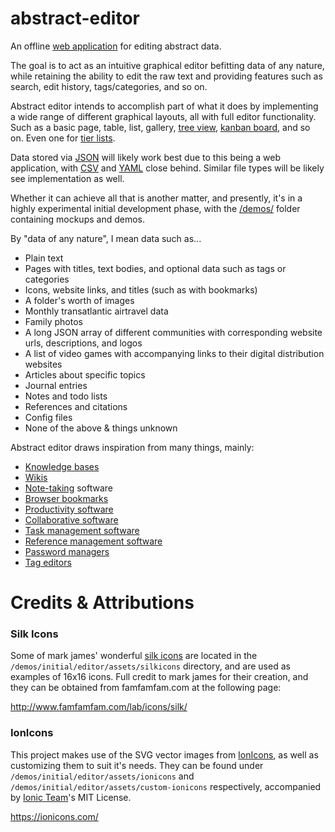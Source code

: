 # abstract-editor

An offline [web application](https://en.wikipedia.org/wiki/Web_application) for editing abstract data.

The goal is to act as an intuitive graphical editor befitting data of any nature, while retaining the ability to edit the raw text and providing features such as search, edit history, tags/categories, and so on.

Abstract editor intends to accomplish part of what it does by implementing a wide range of different graphical layouts, all with full editor functionality. Such as a basic page, table, list, gallery, [tree view](https://en.wikipedia.org/wiki/Tree_view), [kanban board](https://en.wikipedia.org/wiki/Kanban_board), and so on. Even one for [tier lists](https://en.wikipedia.org/wiki/Tier_list).

Data stored via [JSON](https://en.wikipedia.org/wiki/JSON) will likely work best due to this being a web application, with [CSV](https://en.wikipedia.org/wiki/Comma-separated_values) and [YAML](https://en.wikipedia.org/wiki/YAML) close behind. Similar file types will be likely see implementation as well.

Whether it can achieve all that is another matter, and presently, it's in a highly experimental initial development phase, with the [/demos/](/demos/) folder containing mockups and demos.

By "data of any nature", I mean data such as...

- Plain text
- Pages with titles, text bodies, and optional data such as tags or categories
- Icons, website links, and titles (such as with bookmarks)
- A folder's worth of images
- Monthly transatlantic airtravel data
- Family photos
- A long JSON array of different communities with corresponding website urls, descriptions, and logos
- A list of video games with accompanying links to their digital distribution websites
- Articles about specific topics
- Journal entries
- Notes and todo lists
- References and citations
- Config files
- None of the above & things unknown

Abstract editor draws inspiration from many things, mainly:

- [Knowledge bases](https://en.wikipedia.org/wiki/Knowledge_base)
- [Wikis](https://en.wikipedia.org/wiki/Wiki)
- [Note-taking](https://en.wikipedia.org/wiki/Note-taking) software
- [Browser bookmarks](https://en.wikipedia.org/wiki/Bookmark_(digital))
- [Productivity software](https://en.wikipedia.org/wiki/Productivity_software)
- [Collaborative software](https://en.wikipedia.org/wiki/Collaborative_software)
- [Task management software](https://en.wikipedia.org/wiki/Task_management#Task_management_software)
- [Reference management software](https://en.wikipedia.org/wiki/Reference_management_software)
- [Password managers](https://en.wikipedia.org/wiki/Password_manager)
- [Tag editors](https://en.wikipedia.org/wiki/Tag_editor)

# Credits & Attributions

### Silk Icons

Some of mark james' wonderful [silk icons](http://www.famfamfam.com/lab/icons/silk/) are located in the `/demos/initial/editor/assets/silkicons` directory, and are used as examples of 16x16 icons. Full credit to mark james for their creation, and they can be obtained from famfamfam.com at the following page:

http://www.famfamfam.com/lab/icons/silk/

### IonIcons

This project makes use of the SVG vector images from [IonIcons](https://ionicons.com/), as well as customizing them to suit it's needs. They can be found under `/demos/initial/editor/assets/ionicons` and `/demos/initial/editor/assets/custom-ionicons` respectively, accompanied by [Ionic Team](https://github.com/ionic-team)'s MIT License.

https://ionicons.com/
